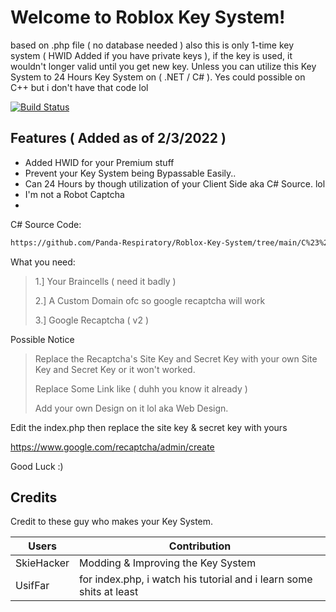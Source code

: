 # Welcome to Roblox Key System!

based on .php file ( no database needed ) also this is only 1-time key system ( HWID Added if you have private keys ), if the key is used, it wouldn't longer valid until you get new key. Unless you can utilize this Key System to 24 Hours Key System on ( .NET / C# ). Yes could possible on C++ but i don't have that code lol

[![Build Status](https://travis-ci.org/joemccann/dillinger.svg?branch=master)](https://travis-ci.org/joemccann/dillinger)


## Features ( Added as of 2/3/2022 )

- Added HWID for your Premium stuff 
- Prevent your Key System being Bypassable Easily.. 
- Can 24 Hours by though utilization of your Client Side aka C# Source. lol
- I'm not a Robot Captcha 
- 

C# Source Code:

```sh
https://github.com/Panda-Respiratory/Roblox-Key-System/tree/main/C%23%20Source%20Code
```

What you need:

> 1.] Your Braincells ( need it badly )
> 
> 2.] A Custom Domain ofc so google recaptcha will work
> 
> 3.] Google Recaptcha ( v2 )

Possible Notice
> Replace the Recaptcha's Site Key and Secret Key with your own Site Key and Secret Key or it won't worked.
> 
> Replace Some Link like ( duhh you know it already ) 
> 
> Add your own Design on it lol aka Web Design.








Edit the index.php then replace the site key & secret key with yours

https://www.google.com/recaptcha/admin/create

Good Luck :)

## Credits

Credit to these guy who makes your Key System.

| Users | Contribution |
| ------ | ------ |
| SkieHacker | Modding & Improving the Key System |
| UsifFar | for index.php, i watch his tutorial and i learn some shits at least |


